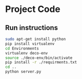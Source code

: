 # Project Code

## Run instructions

```bash
sudo apt-get install python
pip install virtualenv
cd Environments
virtualenv deco-env
source ./deco-env/bin/activate
pip install -r ./requirments.txt
cd ..
python server.py
```
